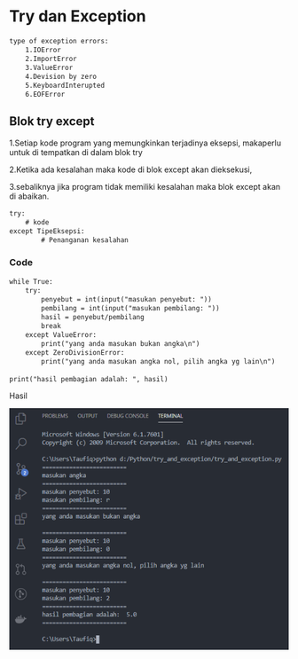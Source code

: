 # Try dan Exception


	type of exception errors:
        1.IOError
        2.ImportError
        3.ValueError
        4.Devision by zero
        5.KeyboardInterupted
        6.EOFError

## Blok try except

1.Setiap kode program yang memungkinkan terjadinya eksepsi, 
  makaperlu untuk di tempatkan di dalam blok try

2.Ketika ada kesalahan maka kode di blok except akan dieksekusi,

3.sebaliknya jika program tidak memiliki kesalahan maka blok except
  akan di abaikan.


	try:
	    # kode
	except TipeEksepsi:
            # Penanganan kesalahan


### Code

	while True:
	    try:
        	penyebut = int(input("masukan penyebut: "))
        	pembilang = int(input("masukan pembilang: "))
        	hasil = penyebut/pembilang
        	break
	    except ValueError:
        	print("yang anda masukan bukan angka\n")
	    except ZeroDivisionError:
        	print("yang anda masukan angka nol, pilih angka yg lain\n")
	
	print("hasil pembagian adalah: ", hasil)

Hasil

![01.png](/gambar/01.png)